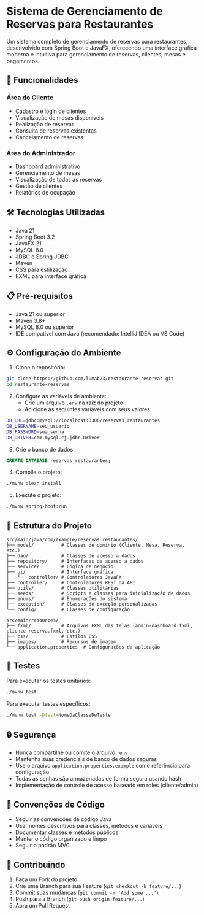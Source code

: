 # Sistema de Gerenciamento de Reservas para Restaurantes

Um sistema completo de gerenciamento de reservas para restaurantes, desenvolvido com Spring Boot e JavaFX, oferecendo uma interface gráfica moderna e intuitiva para gerenciamento de reservas, clientes, mesas e pagamentos.

## 🚀 Funcionalidades

### Área do Cliente
- Cadastro e login de clientes
- Visualização de mesas disponíveis
- Realização de reservas
- Consulta de reservas existentes
- Cancelamento de reservas

### Área do Administrador
- Dashboard administrativo
- Gerenciamento de mesas
- Visualização de todas as reservas
- Gestão de clientes
- Relatórios de ocupação

## 🛠️ Tecnologias Utilizadas

- Java 21
- Spring Boot 3.2
- JavaFX 21
- MySQL 8.0
- JDBC e Spring JDBC
- Maven
- CSS para estilização
- FXML para interface gráfica

## 📋 Pré-requisitos

- Java 21 ou superior
- Maven 3.8+
- MySQL 8.0 ou superior
- IDE compatível com Java (recomendado: IntelliJ IDEA ou VS Code)

## ⚙️ Configuração do Ambiente

1. Clone o repositório:
```bash
git clone https://github.com/lumab23/restaurante-reservas.git
cd restaurante-reservas
```

2. Configure as variáveis de ambiente:
   - Crie um arquivo `.env` na raiz do projeto
   - Adicione as seguintes variáveis com seus valores:
```bash
DB_URL=jdbc:mysql://localhost:3306/reservas_restaurantes
DB_USERNAME=seu_usuario
DB_PASSWORD=sua_senha
DB_DRIVER=com.mysql.cj.jdbc.Driver
```

3. Crie o banco de dados:
```sql
CREATE DATABASE reservas_restaurantes;
```

4. Compile o projeto:
```bash
./mvnw clean install
```

5. Execute o projeto:
```bash
./mvnw spring-boot:run
```

## 📁 Estrutura do Projeto

```
src/main/java/com/example/reservas_restaurantes/
├── model/          # Classes de domínio (Cliente, Mesa, Reserva, etc.)
├── dao/            # Classes de acesso a dados
├── repository/     # Interfaces de acesso a dados
├── service/        # Lógica de negócio
├── ui/             # Interface gráfica
│   └── controller/ # Controladores JavaFX
├── controller/     # Controladores REST da API
├── utils/          # Classes utilitárias
├── seeds/          # Scripts e classes para inicialização de dados
├── enums/          # Enumerações do sistema
├── exception/      # Classes de exceção personalizadas
└── config/         # Classes de configuração

src/main/resources/
├── fxml/           # Arquivos FXML das telas (admin-dashboard.fxml, cliente-reserva.fxml, etc.)
├── css/            # Estilos CSS
├── images/         # Recursos de imagem
└── application.properties  # Configurações da aplicação
```

## 🧪 Testes

Para executar os testes unitários:
```bash
./mvnw test
```

Para executar testes específicos:
```bash
./mvnw test -Dtest=NomeDaClasseDeTeste
```

## 🔒 Segurança

- Nunca compartilhe ou comite o arquivo `.env`
- Mantenha suas credenciais de banco de dados seguras
- Use o arquivo `application.properties.example` como referência para configuração
- Todas as senhas são armazenadas de forma segura usando hash
- Implementação de controle de acesso baseado em roles (cliente/admin)

## 📝 Convenções de Código

- Seguir as convenções de código Java
- Usar nomes descritivos para classes, métodos e variáveis
- Documentar classes e métodos públicos
- Manter o código organizado e limpo
- Seguir o padrão MVC

## 🤝 Contribuindo

1. Faça um Fork do projeto
2. Crie uma Branch para sua Feature (`git checkout -b feature/...`)
3. Commit suas mudanças (`git commit -m 'Add some ...'`)
4. Push para a Branch (`git push origin feature/...`)
5. Abra um Pull Request

